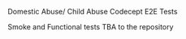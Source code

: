 Domestic Abuse/ Child Abuse Codecept E2E Tests 

Smoke and Functional tests TBA to the repository 


